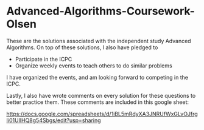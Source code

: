 # Advanced-Algorithms-Coursework-Olsen



These are the solutions associated with the independent study Advanced Algorithms. 
On top of these solutions, I also have pledged to 

- Participate in the ICPC
- Organize weekly events to teach others to do similar problems

I have organized the events, and am looking forward to competing in the ICPC.

Lastly, I also have wrote comments on every solution for these questions to better practice them. These comments are included in this google sheet: 

https://docs.google.com/spreadsheets/d/1iBL5mRdyXA3JNRUfWxGLvOJfrgIi01UIlHQ8g54Sbgs/edit?usp=sharing
